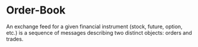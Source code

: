 # Order-Book
An exchange feed for a given financial instrument (stock, future, option, etc.) is a sequence of messages describing two distinct objects: orders and trades.
